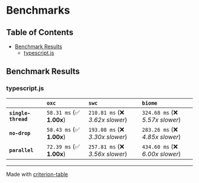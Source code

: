 # Benchmarks

## Table of Contents

- [Benchmark Results](#benchmark-results)
    - [typescript.js](#typescript.js)

## Benchmark Results

### typescript.js

|                     | `oxc`                    | `swc`                            | `biome`                           |
|:--------------------|:-------------------------|:---------------------------------|:--------------------------------- |
| **`single-thread`** | `58.31 ms` (✅ **1.00x**) | `210.81 ms` (❌ *3.62x slower*)   | `324.68 ms` (❌ *5.57x slower*)    |
| **`no-drop`**       | `58.43 ms` (✅ **1.00x**) | `193.08 ms` (❌ *3.30x slower*)   | `283.26 ms` (❌ *4.85x slower*)    |
| **`parallel`**      | `72.39 ms` (✅ **1.00x**) | `257.81 ms` (❌ *3.56x slower*)   | `434.60 ms` (❌ *6.00x slower*)    |

---
Made with [criterion-table](https://github.com/nu11ptr/criterion-table)

